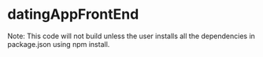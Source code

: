 # datingAppFrontEnd

Note: This code will not build unless the user installs all the dependencies in package.json using npm install.
